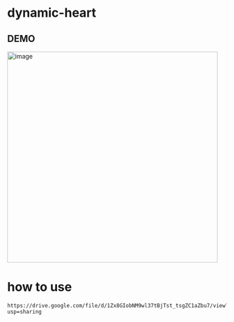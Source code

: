 # dynamic-heart

## DEMO
<img width="483" alt="image" src="https://user-images.githubusercontent.com/67829896/215504951-772ab225-c015-4544-8963-9e599df1c091.png">

# how to use
```
https://drive.google.com/file/d/1Zx8GIobNM9wl37tBjTst_tsgZC1aZbu7/view?usp=sharing
```
